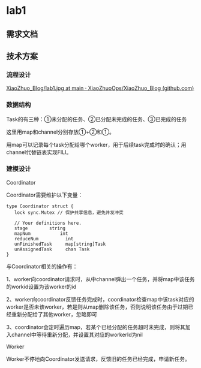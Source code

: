 # lab1

## 需求文档

## 技术方案

### 流程设计

[XiaoZhuo_Blog/lab1.jpg at main · XiaoZhuoOps/XiaoZhuo_Blog (github.com)](https://github.com/XiaoZhuoOps/XiaoZhuo_Blog/blob/main/docs/image/lab1.jpg)

### 数据结构

Task的有三种：①未分配的任务、②已分配未完成的任务、③已完成的任务

这里用map和channel分别存放①+②和①。

用map可以记录每个task分配给哪个worker，用于后续task完成时的确认；用channel代替链表实现FILI。

### 建模设计

Coordinator

Coordinator需要维护以下变量：

```
type Coordinator struct {
   lock sync.Mutex // 保护共享信息，避免并发冲突

   // Your definitions here.
   stage        string
   mapNum           int
   reduceNum          int
   unFinishedTask     map[string]Task
   unAssignedTask     chan Task
}
```

与Coordinator相关的操作有：

1、worker向coordinator请求时，从中channel弹出一个任务，并将map中该任务的workid设置为该worker的id

2、worker向coordinator反馈任务完成时，coordinator检查map中该task对应的worker是否未该worker，若是则从map删除该任务，否则说明该任务由于过期已经重新分配给了其他worker，忽略即可

3、coordinator会定时遍历map，若某个已经分配的任务超时未完成，则将其加入channel中等待重新分配，并设置其对应的workerId为nil

Worker

Worker不停地向Coordinator发送请求，反馈旧的任务已经完成，申请新任务。